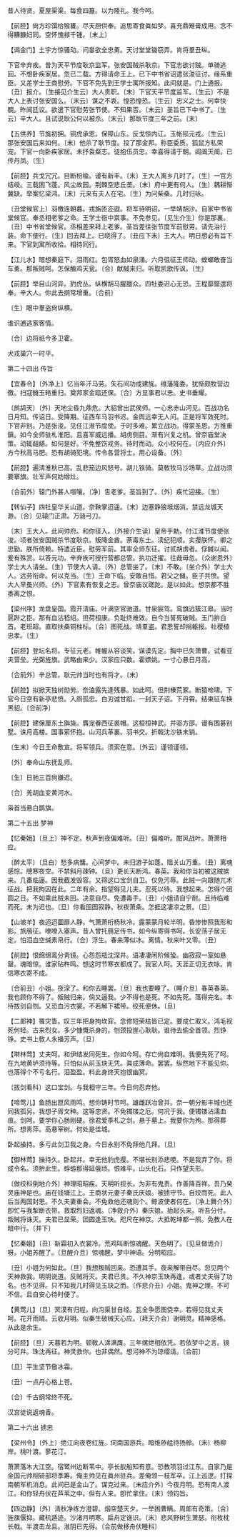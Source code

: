 <!-- { "loadSidebar": true } -->
昔人待贤。夏屋渠渠。每食四簋。以为隆礼。我今呵。 

【前腔】尙方珍馔给飱饔。尽天厨供奉。追思寄食眞如梦。喜充鼎雉膏成用。念不得糟糠妇同。空怀愧禄千锺。〔末上〕 

【谒金门】土宇方惊骚动。问辠欲全忠勇。天讨堂堂锄窃弄。肯将羣丑纵。

下官辛弃疾。昔为天平节度耿京监军。张安国贼杀耿京。下官志欲讨贼。单骑逃回。不想卧疾家居。忽已二载。方得请命王上。已下中书省诏遣张浚征讨。缘系重臣。又差学士王商慰劳。下官不免先到王学士寓所报知。此间就是。门上通报。〔丑〕报介。〔生接见介生云〕大人贵职。〔末〕下官天平节度监军。〔生云〕不是大人上表讨张安国么。〔末云〕谋之不衷。惶恐惶恐。〔生云〕忠义之士。何幸快覩。昨闻廷议。欲遣下官慰劳张节使。不知果否。〔末云〕圣旨已下中书了。〔生云〕辛大人。且试说耿公何以被杀。〔末云〕那耿节度三年之前。〔末〕 

【五供养】节旄初拥。铜虎承恩。保障山东。反戈惊内讧。玉帐殒元戎。〔生云〕那张安国后来如何。〔末〕他杀了耿节度。投了那金邦。称臣委质。狐鼠方私荣宠。下官一向卧疾家居。未抒袁粲志。徒抱伍员忠。幸喜得请于朝。阊阖天阍。已传丹凤。〔生〕 

【前腔】兵戈冗冗。目断枌楡。谩有新丰。〔末〕王大人离乡几时了。〔生〕一官方结绶。三载困飞蓬。风尘故园。荆棘空悲丘垄。〔末〕府中更有何人。〔生〕耦耕惭冀缺。举案忆梁鸿。〔末〕元来有夫人在宅。〔生〕为问柴桑。几时归咏。

〔丑堂候官上〕羽檄连朝暮。戎旃匝迩遐。将军待明诏。一举靖胡沙。自家中书省堂候官。奉丞相老爹之命。王学士衙中禀事。不免参见。〔见生介生〕你是那裏。〔丑〕中书省堂候官。丞相差来拜上老爹。圣旨差往张节度军前慰劳。请先治行装。命下便行。〔生〕回去拜上。已晓得了。〔丑应下末〕王大人。明日想必有旨下来。下官到寓所收拾。相待同行。 

【江儿水】暗想秦庭下。泪雨红。包胥怒血如泉涌。六月徂征王师动。螳螂敢奋当车勇。那叛贼呵。怎保醢鸡天瓮。〔合〕献馘来归。听取凯歌传讽。〔生〕 

【前腔】举目山河异。豹虎丛。纵横胡马腥膻众。四牡委迟心无恐。王程靡盬遑将奉。辛大人。你此去纲常增重。〔合前〕 

〔生〕眼中羣盗尙纵横。



谁识逋逃家客情。

〔合〕边将祇今多卫霍。



犬戎巢穴一时平。 

第二十四出
传旨

【宜春令】〔外净上〕忆当年汗马劳。矢石间功成建旄。维藩隆委。犹惭颇牧营边徼。扫寇雠玉辂重归。奠邦家金瓯还保。〔合〕方显事君以忠。史书垂耀。

〔鹧鸪天〕〔外〕天地尘昏九鼎危。大貂曾出武侯师。一心忠赤山河见。百战功名日月知。传诏日。受降期。征西车马羽书迟。金舆远幸无人问。正是将军效死时。下官非别。乃是张浚。见任江淮节度使。于时多难。累立战功。得蒙圣恩。方推重鎭。如今全师驻札淮阳。且喜军威远播。胡虏侧目。渐有兴复之机。曾奈庙堂决策。动辄龃龉。如何是好。不免整饬戎务。待时而动。众小校何在。〔内应介外〕方今秋高马肥。恐有胡骑犯境。传令各营将士。用心设备。〔外〕 

【前腔】遍淸淮秋已高。乱悲笳边风怒号。胡儿铁骑。莫敎牧马沙场草。立战功须要搴旗。壮军声何妨增灶。

〔合前外〕辕门外甚人喧嚷。〔净〕吿老爹。圣旨到了。〔外〕疾忙迎接。〔生〕 

【转仙子】四牡皇华关山道。奈鞅掌迢遥。〔末〕边塞静狼堠烟消。禁远龙城天渺。〔合〕见辕门正肃。万骑弓刀。

〔末〕王大人。此间帅府。和你径入。〔外接介生读〕皇帝手勅。付江淮节度使张浚。顷者张安国贼杀节度耿京。叛降金酋。荼毒东土。渎纪犯顺。实撄朕怀。卿之忠勤。朕所倚赖。特遣近臣。慰劳军前。其率全师东征。讨贰胡虏者。俘馘以闻。爰有殊赏。以答元功。辛弃疾可授行营都总管。执功迁擢。往哉毋忽。〔众谢恩外〕学士大人请坐。〔生〕节使大人请。〔外〕总管坐了。〔末〕不敢。〔坐介外〕学士大人。远劳衔命。何以克当。〔生〕王命下临。安敢自惜。君父之雠。臣子共愤。望大人早蚤兴师。〔外〕下官素有恢复之志。曾奈庙议蹉跎。是以如此。想京都不胜黍离之恨。 

【梁州序】龙盘皇国。霞开淸庙。叶满空官驰道。甘泉宸驾。鸾旗远簇江皋。当时扈跸之臣。那有血沾嵇绍。担荷桓康。负耻终难效。自今当誓死破贼。玉门拚白首。老班超。直取扶桑铜柱标。〔合〕图死战。靖羣盗。君恩誓却捐躯报。社稷植忠孝。〔生〕 

【前腔】登坛名将。专征元老。帷幄从容谈笑。谋谟先定。胸中已失萧曹。试看亚夫营垒。光弼旌旗。武略由来少。汉家应只数。霍嫖姚。一寸心悬日月高。

〔合前外〕辛总管。耿元帅当时也有将才。〔末〕 

【前腔】拟掀天独树勋劳。奈溘露先逢残暴。如此呵。但荆榛荒冢。断猿啼啸。下官今日空有新亭悲愤。入厕孤忠。白刃诚甘蹈。一封天子诏。下丹霄。结束征车换黑貂。〔合前净〕 

【前腔】建保厘东土旟旐。膺宠眷西征裘帽。这桓桓神武。并驱方邵。谩有围碁别墅。诛月高楼。国事萦怀抱。山河兵革裏。羽书交。折戟沈沙铁未销。

〔生末〕今日王命敷宣。将军领兵。须索在意。〔外云〕谨领谨领。 

〔外〕奉命山东抚乱师。



〔生〕日驰三百尙嫌迟。

〔合〕羌胡血变黄河水。



枭首当悬白鹊旗。 

第二十五出
梦神

【忆秦娥】〔旦上〕神不定。秋声到夜偏难听。〔丑〕偏难听。酣风战叶。萧萧相应。

〔醉太平〕〔旦白〕愁多病慵。心间梦中。未归游子如蓬。阻关山万重。〔丑〕离魂感悰。牕寒夜空。不禁斜月疎钟。〔旦〕更长天断鸿。春英。我和你当初被这贼掳来。几番临逼。因我截发毁容。又得这口宝剑自卫。仅免污辱。此贼一向跟随兀术征战。把我拘囚在此。二年有余。指望得见儿夫。忍死以待。我想起来。怎得个团圆之日。不如乘此贼未回。决意自尽。免遭毒手。〔丑〕小姐请自宁耐。且待临难而死。未为迟也。〔旦〕你看囹圄寂静。秋夜萧条。怎捱这凄凉之景。〔旦〕 

【山坡羊】夜迢迢圜扉人静。气萧萧桁杨秋冷。露蒙蒙月轮半明。昏惨惨照我形和影。旅鴈征。嘹嘹入塞声。昔人曾托鴈足传书。如今纵寄得书呵。长安荡子居无定。怕泪血空缄素帛行。〔合〕浮生。春来薄似冰。离情。秋来叶又零。〔丑〕 

【前腔】恨绵绵鸾分靑镜。心怨怨瓶沈深井。语凄凄闲阶候蛩。幽寂寂一室如悬罄。魂暗惊。谁家砧杵鸣。想这时节寒衣都成了。我官人呵。天涯正切无衣咏。肯信寒衣寄不成。

〔合前丑〕小姐。夜深了。和你去睡罢。〔旦〕我也要睡了。〔睡介旦〕春英春英。我也顾你不得了。叛贼归来。倘又逼我。少不得也是死。不如先死。落得完名。本待拔剑自刎。又恐血污衣裳。不若解下裙带。绞死便休。〔旦〕 

【二郞神】罹灾眚。叹三年把身拘坎穽。念修短荣枯皆已定。要成仁取义。鸿毛视死何轻。古来烈女。多少慷慨杀身的。刎颈投崖心耿耿。谁待去偷全首领。烈铮铮。史书上敎人永播芳声。〔旦〕 

【啭林莺】丈夫呵。和伊结发同死生。你如今呵。存亡尙自难明。我便先死了呵。在九地黄垆须待等。只怕似从前玉玦无凭。眞成薄命。罢罢。纵然地下不能见你。也落得个不亏名行。泪盈盈。料此身终天抱恨幽冥。

〔拔剑看科〕这口宝剑。与我相守三年。今日何忍弃他。 

【啼莺儿】鱼肠出匣风雨鸣。想你铸时节呵。雄雌跃冶曾并。奈一朝分影丰城也还同我孤另。我想子胥文种。这等忠贤。不免镯镂之厄。何况于我。便镯镂沾濡血痕。剑呵。要学你心肠刚硬。徐君爱季札之剑。悬于墓上。我要你为殉。那得葬所。想靑萍。高悬宰树。何处是佳城。

卧起操持。多亏此剑卫我之身。今日永别不免拜他几拜。〔旦〕 

【御林莺】操持久。卧起幷。幸无他豹虎撄。不堪长别添悲哽。不是我弃了你。将成令名。须拚此生。蜉蝣那得延俄顷。恨难平。山头化石。只作望夫形。

〔做绞科倒地介外〕神理昭昭疾。天明听视长。为非有鬼责。作善降百祥。吾乃癸灵庙神是也。庙在钱塘江上。王商状元妻子秦氏庆娘。被掳守节。自绞而死。此人后当两国封恩。不久夫妻重会。不免救他还魂则个。鲸波使者何在。〔净上舞介外〕卽忙与我掣断衣带。救取烈妇返魂。〔净救介外〕秦庆娘。抬起头来。听吾分付。叛贼将诛灭。夫君已显荣。团圆逢玉玦。咫尺在神京。大抵乾坤都一照。免教人在暗中行。〔并下〕 

【忆秦娥】〔丑〕新霜初入衣裳冷。荒鸡叫断惊魂醒。天色明了。〔见旦做诡介〕呀。小姐苏醒了。〔旦醒介旦〕惊魂醒。梦中神语。分明昭应。

〔丑〕小姐为何如此。〔旦〕我想叛贼回来。恐遭其手。夜来解带自尽。忽见两个天神救我。明明说道。反贼将灭。夫君已贵。不久神京玉玦再逢。或者丈夫得了功名。也不见得。只不知我几时得见玉玦之而。〔作悲介丑〕小姐。鬼神之理。不可不信。且自安心待时便了。 

【黄莺儿】〔旦〕冥漠有归程。向沟渠甘自经。瓦全争愿图侥幸。若得见我丈夫呵。花开雨晴。云收月明。似秦生破械天心应。〔拜天介合〕谢明灵。精神感格。从此是余生。

【前腔】〔旦〕天暮若为明。顿敎人涕满膺。三年缧绁相依凭。若依梦中之言。镜分可幷。珠沈再征。神灵救你。也非偶然。想河神不为琼缨请。〔合前〕 

〔旦〕平生坚节傲冰霜。



〔丑〕一点丹心格上苍。

〔合〕千古纲常终不死。



汉宫徒说返魂香。 

第二十六出
掳忠

【梁州令】〔外上〕绝江向夜卷红旌。伺南国游兵。暗维舴艋待扬舲。〔末〕杨柳岸。桃叶渡。蓼花汀。

萧萧落木大江空。宿鹭州边断苇中。亭长舣船知有意。恐教项羽过江东。自家乃是金国元帅相锜部将季筹。俺主帅见在眞州驻兵。差俺领一枝军卒。江上巡逻。打探南朝军机消息。此间已是金山了。谋克过来。〔末应介外〕今夜月明。恐有南人渡江。和你轻舟伏在芦苇之中。但有人来。卽忙拿住。〔末〕领钧旨。 

【四边静】〔外〕淸秋净练方澄碧。烟空楚天夕。一举困曹瞒。周郞有奇策。〔合〕旌旗偃抑。藏机遁迹。沙渚月明寒。扁舟定谁识。〔末〕悲风野树生萧瑟。衔枚枕长戟。半渡击龙且。淮阴已先得。〔合前做移舟伏睡科〕 


